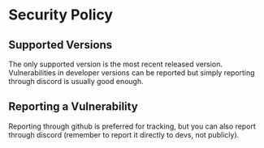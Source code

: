 # Security Policy

## Supported Versions

The only supported version is the most recent released version.
Vulnerabilities in developer versions can be reported but simply reporting through discord is usually good enough.

## Reporting a Vulnerability

Reporting through github is preferred for tracking, but you can also report through discord (remember to report it directly to devs, not publicly).
